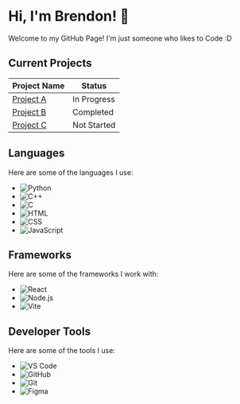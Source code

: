 # Hi, I'm Brendon! 👋

Welcome to my GitHub Page! I'm just someone who likes to Code :D

## Current Projects

| Project Name        | Status       |
|---------------------|--------------|
| [Project A](https://github.com/username/project-a) | In Progress  |
| [Project B](https://github.com/username/project-b) | Completed    |
| [Project C](https://github.com/username/project-c) | Not Started  |

## Languages

Here are some of the languages I use:

- ![Python](https://img.shields.io/badge/-Python-3776AB?logo=python&logoColor=white)
- ![C++](https://img.shields.io/badge/-C++-00599C?logo=cplusplus&logoColor=white)
- ![C](https://img.shields.io/badge/-C-A8B9CC?logo=c&logoColor=black)
- ![HTML](https://img.shields.io/badge/-HTML-E34F26?logo=html5&logoColor=white)
- ![CSS](https://img.shields.io/badge/-CSS-1572B6?logo=css3&logoColor=white)
- ![JavaScript](https://img.shields.io/badge/-JavaScript-F7DF1E?logo=javascript&logoColor=black)

## Frameworks

Here are some of the frameworks I work with:

- ![React](https://img.shields.io/badge/-React-61DAFB?logo=react&logoColor=black)
- ![Node.js](https://img.shields.io/badge/-Node.js-339933?logo=node.js&logoColor=white)
- ![Vite](https://img.shields.io/badge/-Vite-646CFF?logo=vite&logoColor=white)

## Developer Tools

Here are some of the tools I use:

- ![VS Code](https://img.shields.io/badge/-VS%20Code-007ACC?logo=visual-studio-code&logoColor=white)
- ![GitHub](https://img.shields.io/badge/-GitHub-181717?logo=github&logoColor=white)
- ![Git](https://img.shields.io/badge/-Git-F05032?logo=git&logoColor=white)
- ![Figma](https://img.shields.io/badge/-Figma-F24E1E?logo=figma&logoColor=white)
